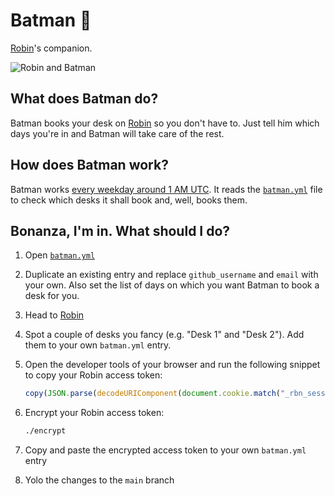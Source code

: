# Batman 🦇

[Robin][1]'s companion.

![Robin and Batman](https://media.giphy.com/media/v1.Y2lkPTc5MGI3NjExYWFlNDA5NWUyMWU3MDllZTk4MTBiZjJjN2I4Zjk0NzQzMjYzZjIzNSZjdD1n/1485wMdlDLG7mg/giphy.gif)

## What does Batman do?

Batman books your desk on [Robin][1] so you don't have to. Just tell him which days you're
in and Batman will take care of the rest.

## How does Batman work?

Batman works [every weekday around 1 AM UTC][2]. It reads the [`batman.yml`][5] file to check
which desks it shall book and, well, books them.

## Bonanza, I'm in. What should I do?

1. Open [`batman.yml`][3]

2. Duplicate an existing entry and replace `github_username` and `email` with your own.
   Also set the list of days on which you want Batman to book a desk for you.

3. Head to [Robin][4]

4. Spot a couple of desks you fancy (e.g. "Desk 1" and "Desk 2"). Add them to your own
   `batman.yml` entry.

5. Open the developer tools of your browser and run the following snippet to copy your Robin access token:
   ```js
   copy(JSON.parse(decodeURIComponent(document.cookie.match("_rbn_session=(.*?);")[1])).access_token)
   ```

6. Encrypt your Robin access token:
   ```bash
   ./encrypt
   ```

7. Copy and paste the encrypted access token to your own `batman.yml` entry

8. Yolo the changes to the `main` branch

[1]: https://dashboard.robinpowered.com/
[2]: .github/workflows/batman.yml
[3]: ../../edit/main/batman.yml
[4]: https://dashboard.robinpowered.com/gocardless/office?locations=767466&levels=206728
[5]: batman.yml

